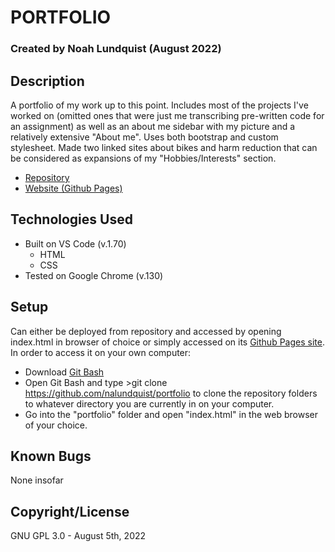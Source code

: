 # PORTFOLIO

### Created by Noah Lundquist (August 2022)

## Description

A portfolio of my work up to this point.  Includes most of the projects I've worked on (omitted ones that were just me transcribing pre-written code for an assignment) as well as an about me sidebar with my picture and a relatively extensive "About me".  Uses both bootstrap and custom stylesheet.  Made two linked sites about bikes and harm reduction that can be considered as expansions of my "Hobbies/Interests" section.

* [Repository](https://github.com/nalundquist/portfolio)
* [Website (Github Pages)](https://nalundquist.github.io/portfolio)

## Technologies Used

* Built on VS Code (v.1.70)
	* HTML
	* CSS
* Tested on Google Chrome (v.130)

## Setup

Can either be deployed from repository and accessed by opening index.html in browser of choice or simply accessed on its [Github Pages site](https://nalundquist.github.io/portfolio).  In order to access it on your own computer:

* Download [Git Bash](https://git-scm.com/downloads)
* Open Git Bash and type 
		>git clone https://github.com/nalundquist/portfolio
	to clone the repository folders to whatever directory you are currently in on your computer.
* Go into the "portfolio" folder and open "index.html" in the web browser of your choice.

## Known Bugs

None insofar

## Copyright/License

GNU GPL 3.0 - August 5th, 2022